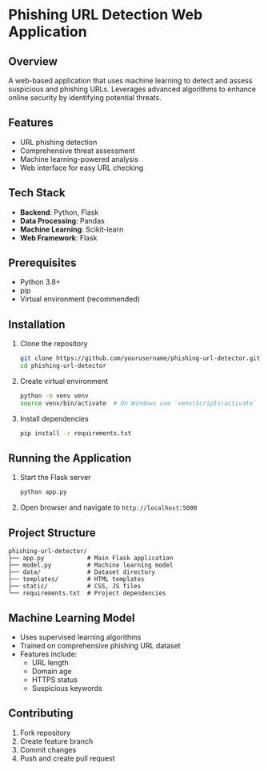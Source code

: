 # Phishing URL Detection Web Application

## Overview

A web-based application that uses machine learning to detect and assess suspicious and phishing URLs. Leverages advanced algorithms to enhance online security by identifying potential threats.

## Features

- URL phishing detection
- Comprehensive threat assessment
- Machine learning-powered analysis
- Web interface for easy URL checking

## Tech Stack

- **Backend**: Python, Flask
- **Data Processing**: Pandas
- **Machine Learning**: Scikit-learn
- **Web Framework**: Flask

## Prerequisites

- Python 3.8+
- pip
- Virtual environment (recommended)

## Installation

1. Clone the repository
   ```bash
   git clone https://github.com/yourusername/phishing-url-detector.git
   cd phishing-url-detector
   ```

2. Create virtual environment
   ```bash
   python -m venv venv
   source venv/bin/activate  # On Windows use `venv\Scripts\activate`
   ```

3. Install dependencies
   ```bash
   pip install -r requirements.txt
   ```

## Running the Application

1. Start the Flask server
   ```bash
   python app.py
   ```

2. Open browser and navigate to `http://localhost:5000`

## Project Structure

```
phishing-url-detector/
├── app.py            # Main Flask application
├── model.py          # Machine learning model
├── data/             # Dataset directory
├── templates/        # HTML templates
├── static/           # CSS, JS files
└── requirements.txt  # Project dependencies
```

## Machine Learning Model

- Uses supervised learning algorithms
- Trained on comprehensive phishing URL dataset
- Features include:
  - URL length
  - Domain age
  - HTTPS status
  - Suspicious keywords

## Contributing

1. Fork repository
2. Create feature branch
3. Commit changes
4. Push and create pull request




